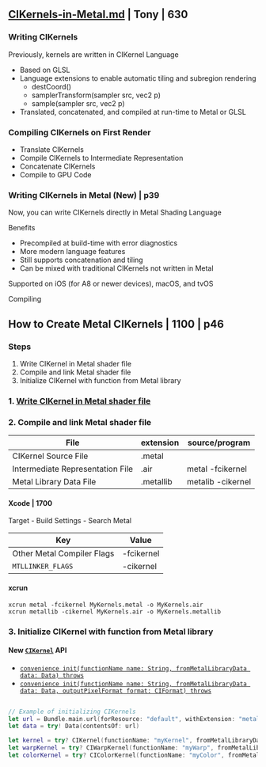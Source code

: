 ## [CIKernels-in-Metal.md](CIKernels-in-Metal.md) | Tony | 630

### Writing CIKernels

Previously, kernels are written in CIKernel Language
* Based on GLSL
* Language extensions to enable automatic tiling and subregion rendering
  * destCoord()
  * samplerTransform(sampler src, vec2 p)
  * sample(sampler src, vec2 p)
* Translated, concatenated, and compiled at run-time to Metal or GLSL

### Compiling CIKernels on First Render

* Translate CIKernels
* Compile CIKernels to Intermediate Representation
* Concatenate CIKernels
* Compile to GPU Code

### Writing CIKernels in Metal (New) | p39

Now, you can write CIKernels directly in Metal Shading Language

Benefits
* Precompiled at build-time with error diagnostics
* More modern language features
* Still supports concatenation and tiling
* Can be mixed with traditional CIKernels not written in Metal

Supported on iOS (for A8 or newer devices), macOS, and tvOS



Compiling

## How to Create Metal CIKernels | 1100 | p46

### Steps

1. Write CIKernel in Metal shader file
2. Compile and link Metal shader file
3. Initialize CIKernel with function from Metal library


### 1. [Write CIKernel in Metal shader file](2.1-wriing-cikernel-in-metal-shader-file.md)


### 2. Compile and link Metal shader file

File | extension | source/program
--|--|--
CIKernel Source File| .metal |
Intermediate Representation File|.air | metal -fcikernel
Metal Library Data File|.metallib | metalib -cikernel

#### Xcode | 1700

Target - Build Settings - Search Metal

Key | Value
--|--
Other Metal Compiler Flags| -fcikernel
`MTLLINKER_FLAGS`  | -cikernel

#### xcrun

```
xcrun metal -fcikernel MyKernels.metal -o MyKernels.air
xcrun metallib -cikernel MyKernels.air -o MyKernels.metallib
```


### 3. Initialize CIKernel with function from Metal library

#### New [`CIKernel`](https://developer.apple.com/documentation/coreimage/cikernel) API


* [`convenience init(functionName name: String, fromMetalLibraryData data: Data) throws`](https://developer.apple.com/documentation/coreimage/cikernel/2880194-init)
* [`convenience init(functionName name: String, fromMetalLibraryData data: Data, outputPixelFormat format: CIFormat) throws`](https://developer.apple.com/documentation/coreimage/cikernel/2880195-init)

```swift

// Example of initializing CIKernels
let url = Bundle.main.url(forResource: "default", withExtension: "metallib")!
let data = try! Data(contentsOf: url)

let kernel = try? CIKernel(functionName: "myKernel", fromMetalLibraryData: data)
let warpKernel = try? CIWarpKernel(functionName: "myWarp", fromMetalLibraryData: data)
let colorKernel = try? CIColorKernel(functionName: "myColor", fromMetalLibraryData: data)
```
